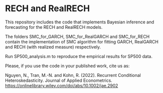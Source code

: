 # RECH and RealRECH
This repository includes the code that implements Bayesian inference and forecasting for the RECH and RealRECH models.

The folders SMC_for_GARCH, SMC_for_RealGARCH and SMC_for_RECH contain the implementation of SMC algorithm for fitting GARCH, RealGARCH and RECH (with realized measure) respectively.

Run SP500_analysis.m to reproduce the empirical results for SP500 data.

Please, if you use the code in your published work, cite us as:

Nguyen, N., Tran, M.-N. and Kohn, R. (2022). Recurrent Conditional Heteroskedasticity. Journal of Applied Econometrics. https://onlinelibrary.wiley.com/doi/abs/10.1002/jae.2902
